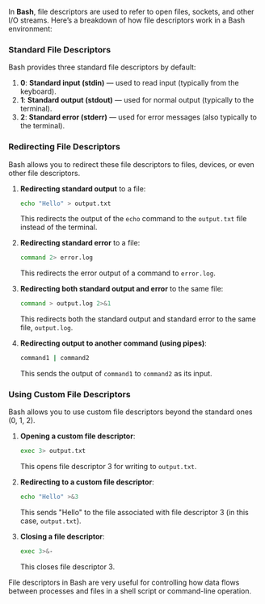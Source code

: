 In **Bash**, file descriptors are used to refer to open files, sockets, and other I/O streams. Here’s a breakdown of how file descriptors work in a Bash environment:

### Standard File Descriptors
Bash provides three standard file descriptors by default:
1. **0**: **Standard input (stdin)** — used to read input (typically from the keyboard).
2. **1**: **Standard output (stdout)** — used for normal output (typically to the terminal).
3. **2**: **Standard error (stderr)** — used for error messages (also typically to the terminal).

### Redirecting File Descriptors
Bash allows you to redirect these file descriptors to files, devices, or even other file descriptors.

1. **Redirecting standard output** to a file:
   ```bash
   echo "Hello" > output.txt
   ```
   This redirects the output of the `echo` command to the `output.txt` file instead of the terminal.

2. **Redirecting standard error** to a file:
   ```bash
   command 2> error.log
   ```
   This redirects the error output of a command to `error.log`.

3. **Redirecting both standard output and error** to the same file:
   ```bash
   command > output.log 2>&1
   ```
   This redirects both the standard output and standard error to the same file, `output.log`.

4. **Redirecting output to another command (using pipes)**:
   ```bash
   command1 | command2
   ```
   This sends the output of `command1` to `command2` as its input.

### Using Custom File Descriptors
Bash allows you to use custom file descriptors beyond the standard ones (0, 1, 2).

1. **Opening a custom file descriptor**:
   ```bash
   exec 3> output.txt
   ```
   This opens file descriptor 3 for writing to `output.txt`.

2. **Redirecting to a custom file descriptor**:
   ```bash
   echo "Hello" >&3
   ```
   This sends "Hello" to the file associated with file descriptor 3 (in this case, `output.txt`).

3. **Closing a file descriptor**:
   ```bash
   exec 3>&-
   ```
   This closes file descriptor 3.

File descriptors in Bash are very useful for controlling how data flows between
processes and files in a shell script or command-line operation.
